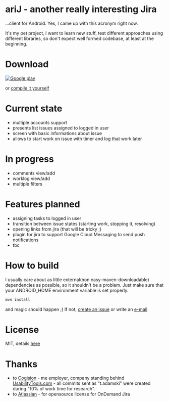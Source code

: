 ariJ - **a**nother **r**eally **i**nteresting **J**ira 
====
...client for Android. Yes, I came up with this acronym right now.

It's my pet project, I want to learn new stuff, test different approaches using different libraries, so don't expect
well formed codebase, at least at the beginning.

Download
===
[![Google play](https://developer.android.com/images/brand/en_generic_rgb_wo_45.png)](http://play.google.com/store/apps/details?id=com.tadamski.arij)

or [compile it yourself](https://github.com/tmszdmsk/arij/blob/master/README.md#how-to-build)

Current state
===
* multiple accounts support
* presents list issues assigned to logged in user
* screen with basic informations about issue
* allows to start work on issue with timer and log that work later

In progress
===
* comments view/add
* worklog view/add
* multiple filters

Features planned
===
* assigning tasks to logged in user
* transition between issue states (starting work, stopping it, resolving)
* opening links from jira (that will be tricky ;)
* plugin for jira to support Google Cloud Messaging to send push notifications
* tbc

How to build
===
I usually care about as little external(non easy-maven-downloadable) dependencies as possible, so it shouldn't be a problem.
Just make sure that your ANDROID_HOME environment variable is set properly.

```bash
mvn install
``` 
and magic should happen ;)
If not, [create an issue](http://github.com/tmszdmsk/arij/issues/new) or write an [e-mail](mailto:tomasz.adamski@gmail.com)

License
===
MIT, details [here](http://github.com/tmszdmsk/arij/blob/master/LICENSE)

Thanks
===
* to [Cogision](http://cogision.com) - me employer, company standing behind [UsabilityTools.com](http://usabilitytools.com) - all commits sent as "t.adamski" were created during "10% of work time for research". 
* to [Atlassian](http://atlassian.com) - for opensource license for OnDemand Jira
